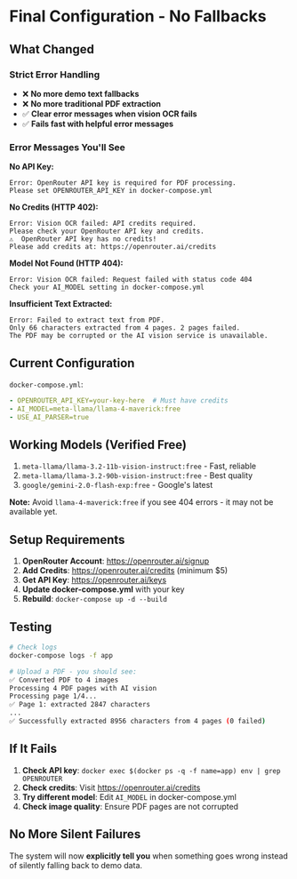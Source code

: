# Final Configuration - No Fallbacks

## What Changed

### Strict Error Handling
- ❌ **No more demo text fallbacks**
- ❌ **No more traditional PDF extraction**
- ✅ **Clear error messages when vision OCR fails**
- ✅ **Fails fast with helpful error messages**

### Error Messages You'll See

**No API Key:**
```
Error: OpenRouter API key is required for PDF processing. 
Please set OPENROUTER_API_KEY in docker-compose.yml
```

**No Credits (HTTP 402):**
```
Error: Vision OCR failed: API credits required. 
Please check your OpenRouter API key and credits.
⚠️  OpenRouter API key has no credits!
Please add credits at: https://openrouter.ai/credits
```

**Model Not Found (HTTP 404):**
```
Error: Vision OCR failed: Request failed with status code 404
Check your AI_MODEL setting in docker-compose.yml
```

**Insufficient Text Extracted:**
```
Error: Failed to extract text from PDF. 
Only 66 characters extracted from 4 pages. 2 pages failed. 
The PDF may be corrupted or the AI vision service is unavailable.
```

## Current Configuration

`docker-compose.yml`:
```yaml
- OPENROUTER_API_KEY=your-key-here  # Must have credits
- AI_MODEL=meta-llama/llama-4-maverick:free
- USE_AI_PARSER=true
```

## Working Models (Verified Free)

1. `meta-llama/llama-3.2-11b-vision-instruct:free` - Fast, reliable
2. `meta-llama/llama-3.2-90b-vision-instruct:free` - Best quality
3. `google/gemini-2.0-flash-exp:free` - Google's latest

**Note:** Avoid `llama-4-maverick:free` if you see 404 errors - it may not be available yet.

## Setup Requirements

1. **OpenRouter Account**: https://openrouter.ai/signup
2. **Add Credits**: https://openrouter.ai/credits (minimum $5)
3. **Get API Key**: https://openrouter.ai/keys
4. **Update docker-compose.yml** with your key
5. **Rebuild**: `docker-compose up -d --build`

## Testing

```bash
# Check logs
docker-compose logs -f app

# Upload a PDF - you should see:
✅ Converted PDF to 4 images
Processing 4 PDF pages with AI vision
Processing page 1/4...
✅ Page 1: extracted 2847 characters
...
✅ Successfully extracted 8956 characters from 4 pages (0 failed)
```

## If It Fails

1. **Check API key**: `docker exec $(docker ps -q -f name=app) env | grep OPENROUTER`
2. **Check credits**: Visit https://openrouter.ai/credits
3. **Try different model**: Edit `AI_MODEL` in docker-compose.yml
4. **Check image quality**: Ensure PDF pages are not corrupted

## No More Silent Failures

The system will now **explicitly tell you** when something goes wrong instead of silently falling back to demo data.
